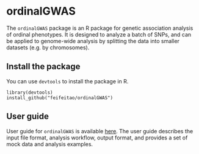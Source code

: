 # ordinalGWAS
The `ordinalGWAS` package is an R package for genetic association analysis of ordinal phenotypes. It is designed to analyze a batch of SNPs, and can be applied to genome-wide analysis by splitting the data into smaller datasets (e.g. by chromosomes).

## Install the package
You can use `devtools` to install the package in R.
```
library(devtools)
install_github("feifeitao/ordinalGWAS")
```

## User guide
User guide for `ordinalGWAS` is available [here](https://htmlpreview.github.io/?https://github.com/feifeitao/ordinalGWAS/blob/master/vignettes/ordinalGWAS_vignette.html). The user guide describes the input file format, analysis workflow, output format, and provides a set of mock data and analysis examples.
